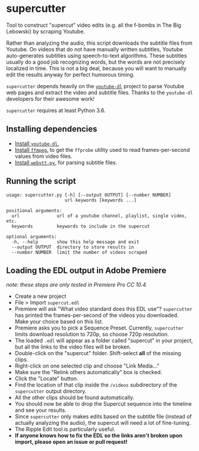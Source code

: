 # supercutter
Tool to construct "supercut" video edits (e.g. all the f-bombs in The Big Lebowski) by scraping Youtube.

Rather than analyzing the audio, this script downloads the subtitle files from Youtube.
On videos that do not have manually written subtitles, Youtube auto-generates subtitles using speech-to-text algorithms.
These subtitles usually do a good job recognizing words, but the words are not precisely localized in time.
This is not a big deal, because you will want to manually edit the results anyway for perfect humorous timing.

`supercutter` depends heavily on the [`youtube-dl`](https://rg3.github.io/youtube-dl/) project to parse Youtube web pages and extract the video and subtitle files.
Thanks to the `youtube-dl` developers for their awesome work!

`supercutter` requires at least Python 3.6.

## Installing dependencies

* [Install `youtube-dl`.](https://github.com/rg3/youtube-dl/blob/master/README.md#installation)
* [Install `ffmpeg`.](https://ffmpeg.org/download.html) to get the `ffprobe` utility used to read frames-per-second values from video files.
* [Install `webvtt-py`.](https://webvtt-py.readthedocs.io/en/latest/quickstart.html#installation) for parsing subtitle files.

## Running the script

    usage: supercutter.py [-h] [--output OUTPUT] [--number NUMBER]
                          url keywords [keywords ...]

    positional arguments:
      url              url of a youtube channel, playlist, single video, etc.
      keywords         keywords to include in the supercut

    optional arguments:
      -h, --help       show this help message and exit
      --output OUTPUT  directory to store results in
      --number NUMBER  limit the number of videos scraped

## Loading the EDL output in Adobe Premiere

*note: these steps are only tested in Premiere Pro CC 10.4.*

* Create a new project
* File > Import `supercut.edl`
* Premiere will ask "What video standard does this EDL use"? `supercutter` has printed the frames-per-second of the videos you downloaded. Make your choice based on this list.
* Premiere asks you to pick a Sequence Preset. Currently, `supercutter` limits download resolution to 720p, so choose 720p resolution.
* The loaded `.edl` will appear as a folder called "supercut" in your project, but all the links to the video files will be broken.
* Double-click on the "supercut" folder. Shift-select **all** of the missing clips.
* Right-click on one selected clip and choose "Link Media..."
* Make sure the "Relink others automatically" box is checked.
* Click the "Locate" button.
* Find the location of that clip inside the `/videos` subdirectory of the `supercutter` output directory.
* All the other clips should be found automatically.
* You should now be able to drop the Supercut sequence into the timeline and see your results.
* Since `supercutter` only makes edits based on the subtitle file (instead of actually analyzing the audio), the supercut will need a lot of fine-tuning.
* The Ripple Edit tool is particularly useful.
* **If anyone knows how to fix the EDL so the links aren't broken upon import, please open an issue or pull request!**
